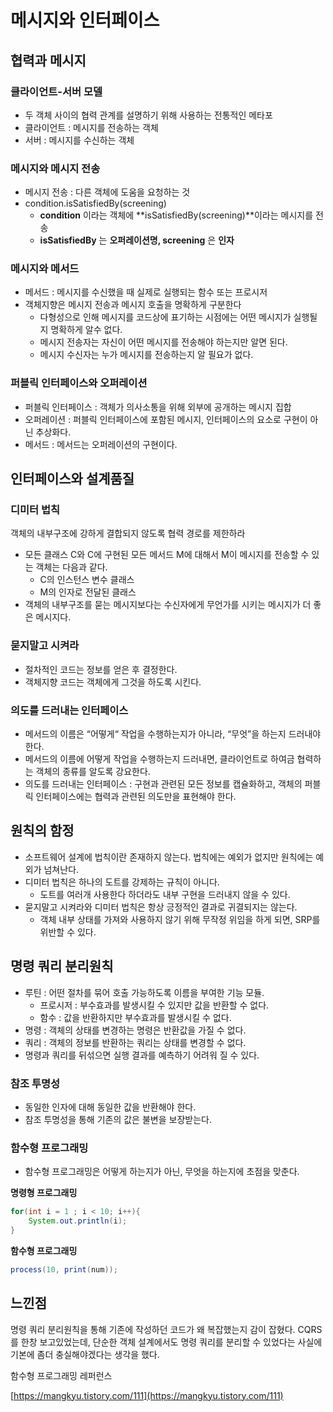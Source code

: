 # 메시지와 인터페이스

## 협력과 메시지

### 클라이언트-서버 모델

- 두 객체 사이의 협력 관계를 설명하기 위해 사용하는 전통적인 메타포
- 클라이언트 : 메시지를 전송하는 객체
- 서버 : 메시지를 수신하는 객체

### 메시지와 메시지 전송

- 메시지 전송 : 다른 객체에 도움을 요청하는 것
- condition.isSatisfiedBy(screening)
    - **condition** 이라는 객체에 **isSatisfiedBy(screening)**이라는 메시지를 전송
    - **isSatisfiedBy** 는 **오퍼레이션명, screening** 은 **인자**

### 메시지와 메서드

- 메서드 : 메시지를 수신했을 때 실제로 실행되는 함수 또는 프로시저
- 객체지향은 메시지 전송과 메시지 호출을 명확하게 구분한다
    - 다형성으로 인해 메시지를 코드상에 표기하는 시점에는 어떤 메시지가 실행될지 명확하게 알수 없다.
    - 메시지 전송자는 자신이 어떤 메시지를 전송해야 하는지만 알면 된다.
    - 메시지 수신자는 누가 메시지를 전송하는지 알 필요가 없다.

### 퍼블릭 인터페이스와 오퍼레이션

- 퍼블릭 인터페이스 : 객체가 의사소통을 위해 외부에 공개하는 메시지 집합
- 오퍼레이션 : 퍼블릭 인터페이스에 포함된 메시지, 인터페이스의 요소로 구현이 아닌 추상화다.
- 메서드 : 메서드는 오퍼레이션의 구현이다.

## 인터페이스와 설계품질

### 디미터 법칙

객체의 내부구조에 강하게 결합되지 않도록 협력 경로를 제한하라

- 모든 클래스 C와 C에 구현된 모든 메서드 M에 대해서 M이 메시지를 전송할 수 있는 객체는 다음과 같다.
    - C의 인스턴스 변수 클래스
    - M의 인자로 전달된 클래스
- 객체의 내부구조를 묻는 메시지보다는 수신자에게 무언가를 시키는 메시지가 더 좋은 메시지다.

### 묻지말고 시켜라

- 절차적인 코드는 정보를 얻은 후 결정한다.
- 객체지향 코드는 객체에게 그것을 하도록 시킨다.

### 의도를 드러내는 인터페이스

- 메서드의 이름은 “어떻게“ 작업을 수행하는지가 아니라, “무엇”을 하는지 드러내야 한다.
- 메서드의 이름에 어떻게 작업을 수행하는지 드러내면, 클라이언트로 하여금 협력하는 객체의 종류를 알도록 강요한다.
- 의도를 드러내는 인터페이스 : 구현과 관련된 모든 정보를 캡슐화하고, 객체의 퍼블릭 인터페이스에는 협력과 관련된 의도만을 표현해야 한다.

## 원칙의 함정

- 소프트웨어 설계에 법칙이란 존재하지 않는다. 법칙에는 예외가 없지만 원칙에는 예외가 넘쳐난다.
- 디미터 법칙은 하나의 도트를 강제하는 규칙이 아니다.
    - 도트를 여러개 사용한다 하더라도 내부 구현을 드러내지 않을 수 있다.
- 묻지말고 시켜라와 디미터 법칙은 항상 긍정적인 결과로 귀결되지는 않는다.
    - 객체 내부 상태를 가져와 사용하지 않기 위해 무작정 위임을 하게 되면, SRP를 위반할 수 있다.

## 명령 쿼리 분리원칙

- 루틴 : 어떤 절차를 묶어 호출 가능하도록 이름을 부여한 기능 모듈.
    - 프로시저 : 부수효과를 발생시킬 수 있지만 값을 반환할 수 없다.
    - 함수 : 값을 반환하지만 부수효과를 발생시킬 수 없다.
- 명령 : 객체의 상태를 변경하는 명령은 반환값을 가질 수 없다.
- 쿼리 : 객체의 정보를 반환하는 쿼리는 상태를 변경할 수 없다.
- 명령과 쿼리를 뒤섞으면 실행 결과를 예측하기 어려워 질 수 있다.

### 참조 투명성

- 동일한 인자에 대해 동일한 값을 반환해야 한다.
- 참조 투명성을 통해 기존의 값은 불변을 보장받는다.

### 함수형 프로그래밍

- 함수형 프로그래밍은 어떻게 하는지가 아닌, 무엇을 하는지에 초점을 맞춘다.

**명령형 프로그래밍**

```java
for(int i = 1 ; i < 10; i++){
    System.out.println(i);
}
```

**함수형 프로그래밍**

```java
process(10, print(num));
```

## 느낀점

명령 쿼리 분리원칙을 통해 기존에 작성하던 코드가 왜 복잡했는지 감이 잡혔다. CQRS를 한창 보고있었는데, 단순한 객체 설계에서도 명령 쿼리를 분리할 수 있었다는 사실에 기본에 좀더 충실해야겠다는 생각을 했다.

함수형 프로그래밍 레퍼런스

[https://mangkyu.tistory.com/111](https://mangkyu.tistory.com/111)

